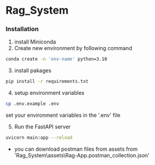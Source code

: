 # Rag_System


### Installation

1) install Miniconda 
2) Create new environment by following command
```bash
conda create -n 'env-name' python=3.10
```
3) install pakages
```bash
pip install -r requirements.txt
```
4) setup environment variables
```bash
cp .env.example .env
```
set your environment variables in the '.env' file

5) Run the FastAPI server
```bash
uvicorn main:app --reload 
```

- you can download postman files from assets
from 
'Rag_System\assets\Rag-App.postman_collection.json'

